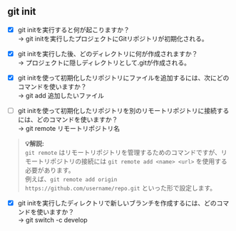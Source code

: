 ## git init
- [x] git initを実行すると何が起こりますか？  
→ git initを実行したプロジェクトにGitリポジトリが初期化される。

- [x] git initを実行した後、どのディレクトリに何が作成されますか？  
→ プロジェクトに隠しディレクトリとして.gitが作成される。

- [x] git initを使って初期化したリポジトリにファイルを追加するには、次にどのコマンドを使いますか？  
→ git add 追加したいファイル

- [ ] git initを使って初期化したリポジトリを別のリモートリポジトリに接続するには、どのコマンドを使いますか？  
→ git remote リモートリポジトリ名
> **💡解説:**  
>  `git remote` はリモートリポジトリを管理するためのコマンドですが、リモートリポジトリの接続には `git remote add <name> <url>` を使用する必要があります。  
  例えば、`git remote add origin https://github.com/username/repo.git` といった形で設定します。

- [x] git initを実行したディレクトリで新しいブランチを作成するには、どのコマンドを使いますか？  
→ git switch -c develop
